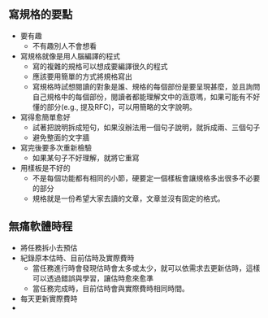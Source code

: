 ## 寫規格的要點
* 要有趣
	* 不有趣別人不會想看
* 寫規格就像是用人腦編譯的程式
	* 寫的複雜的規格可以想成要編譯很久的程式
	* 應該要用簡單的方式將規格寫出
	* 寫規格時試想閱讀的對象是誰、規格的每個部份是要呈現甚麼，並且詢問自己規格中的每個部份，閱讀者都能理解文中的涵意嗎，如果可能有不好懂的部分(e.g., 提及RFC)，可以用簡略的文字說明。
* 寫得愈簡單愈好
	* 試著把說明拆成短句，如果沒辦法用一個句子說明，就拆成兩、三個句子
	* 避免整面的文字牆
* 寫完後要多次重新檢驗
	* 如果某句子不好理解，就將它重寫
* 用樣板是不好的
	* 不是每個功能都有相同的小節，硬要定一個樣板會讓規格多出很多不必要的部分
	* 規格就是一份希望大家去讀的文章，文章並沒有固定的格式。
## 無痛軟體時程
* 將任務拆小去預估
* 紀錄原本估時、目前估時及實際費時
	* 當任務進行時會發現估時會太多或太少，就可以依需求去更新估時，這樣可以透過錯誤與學習，讓估時愈來愈準
	* 當任務完成時，目前估時會與實際費時相同時間。
* 每天更新實際費時
* 
<!--stackedit_data:
eyJoaXN0b3J5IjpbMzQ3OTE2NjcxLDIwODIyOTM1NzUsLTE3NT
AyNDkxNzVdfQ==
-->